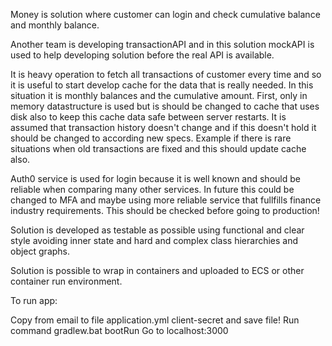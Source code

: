 Money is solution where customer can login and check cumulative balance
and monthly balance. 

Another team is developing transactionAPI and in this solution mockAPI
is used to help developing solution before the real API is available.

It is heavy operation to fetch all transactions of customer every time and so it
is useful to start develop cache for the data that is really needed. In this situation
it is monthly balances and the cumulative amount. First, only in memory datastructure is used
but is should be changed to cache that uses disk also to keep this cache data safe between
server restarts. It is assumed that transaction history doesn't change and if this doesn't hold
it should be changed to according new specs. Example if there is rare situations when old transactions
are fixed and this should update cache also.

Auth0 service is used for login because it is well known and should be reliable when comparing
many other services. In future this could be changed to MFA and maybe using more reliable service
that fullfills finance industry requirements. This should be checked before going to production!

Solution is developed as testable as possible using functional and clear style avoiding inner state
and hard and complex class hierarchies and object graphs.

Solution is possible to wrap in containers and uploaded to ECS or other container run environment.

To run app:

Copy from email to file application.yml client-secret and save file!
Run command gradlew.bat bootRun
Go to localhost:3000
